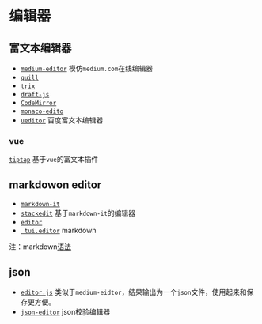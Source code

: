 
# 编辑器

## 富文本编辑器

* [` medium-editor `](https://github.com/yabwe/medium-editor) 模仿`medium.com`在线编辑器
* [` quill `](https://github.com/quilljs/quill)
* [` trix `](https://github.com/basecamp/trix)
* [` draft-js `](https://github.com/facebook/draft-js)
* [` CodeMirror `](https://github.com/codemirror/CodeMirror)
* [` monaco-edito `](https://microsoft.github.io/monaco-editor/)
* [` ueditor `](https://github.com/fex-team/ueditor) 百度富文本编辑器

### vue

[` tiptap `](https://github.com/scrumpy/tiptap) 基于`vue`的富文本插件

## markdowon editor

* [` markdown-it `](https://github.com/markdown-it/markdown-it)
* [` stackedit `](https://github.com/benweet/stackedit) 基于`markdown-it`的编辑器
* [` editor `](https://github.com/lepture/editor)
* [` tui.editor`](https://github.com/nhn/tui.editor) markdown

注：markdown[语法](https://markdown-here.com/)

## json

* [` editor.js `](https://github.com/codex-team/editor.js) 类似于`medium-eidtor`，结果输出为一个`json`文件，使用起来和保存更方便。
* [` json-editor `](https://github.com/jdorn/json-editor) json校验编辑器
